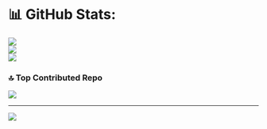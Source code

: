 # 📊 GitHub Stats:
![](https://github-readme-stats.vercel.app/api?username=Mark-AA-Dev&theme=dark&hide_border=false&include_all_commits=true&count_private=true)<br/>
![](https://github-readme-streak-stats.herokuapp.com/?user=Mark-AA-Dev&theme=dark&hide_border=false)<br/>
![](https://github-readme-stats.vercel.app/api/top-langs/?username=Mark-AA-Dev&theme=dark&hide_border=false&include_all_commits=true&count_private=true&layout=compact)

### 🔝 Top Contributed Repo
![](https://github-contributor-stats.vercel.app/api?username=Mark-AA-Dev&limit=5&theme=dark&combine_all_yearly_contributions=true)

---
[![](https://visitcount.itsvg.in/api?id=Mark-AA-Dev&icon=2&color=12)](https://visitcount.itsvg.in)
